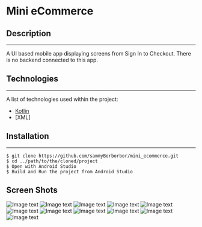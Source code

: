 # Mini eCommerce

## Description
***
A UI based mobile app displaying screens from Sign In to Checkout. There is no backend connected to this app.

## Technologies
***
A list of technologies used within the project:
* [Kotlin](https://kotlinlang.org/)
* [XML]

## Installation
*** 
```
$ git clone https://github.com/sammyBorborbor/mini_ecommerce.git
$ cd ../path/to/the/cloned/project
$ Open with Android Studio
$ Build and Run the project from Android Studio
```
## Screen Shots
![Image text](screen_shots/login.png)
![Image text](screen_shots/register.png)
![Image text](screen_shots/home.png)
![Image text](screen_shots/categories.png)
![Image text](screen_shots/products.png)
![Image text](screen_shots/product_details.png)
![Image text](screen_shots/cart.png)
![Image text](screen_shots/checkout.png)
![Image text](screen_shots/checkout1.png)
![Image text](screen_shots/checkout_success.png)
![Image text](screen_shots/orders.png)
